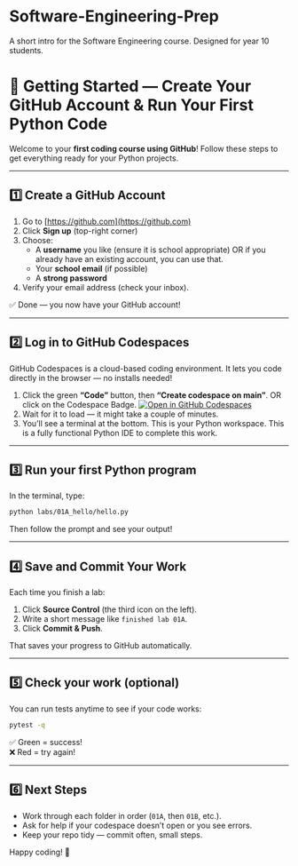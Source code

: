 # Software-Engineering-Prep
A short intro for the Software Engineering course. Designed for year 10 students. 


# 🧭 Getting Started — Create Your GitHub Account & Run Your First Python Code

Welcome to your **first coding course using GitHub**! Follow these steps to get everything ready for your Python projects.

---

## 1️⃣ Create a GitHub Account

1. Go to [https://github.com](https://github.com)
2. Click **Sign up** (top-right corner)
3. Choose:
   - A **username** you like (ensure it is school appropriate) OR if you already have an existing account, you can use that. 
   - Your **school email** (if possible)
   - A **strong password**
4. Verify your email address (check your inbox).

✅ Done — you now have your GitHub account!

---

## 2️⃣ Log in to GitHub Codespaces

GitHub Codespaces is a cloud-based coding environment. It lets you code directly in the browser — no installs needed!


1. Click the green **“Code”** button, then **“Create codespace on main”**. OR click on the Codespace Badge.
   [![Open in GitHub Codespaces](https://github.com/codespaces/badge.svg)](https://codespaces.new/BaulkhamHillsHS/Software-Engineering-Prep?quickstart=1)
2. Wait for it to load — it might take a couple of minutes.
3. You’ll see a terminal at the bottom. This is your Python workspace. This is a fully functional Python IDE to complete this work.

---

## 3️⃣ Run your first Python program

In the terminal, type:
```bash
python labs/01A_hello/hello.py
```
Then follow the prompt and see your output!

---

## 4️⃣ Save and Commit Your Work

Each time you finish a lab:
1. Click **Source Control** (the third icon on the left).
2. Write a short message like `finished lab 01A`.
3. Click **Commit & Push**.

That saves your progress to GitHub automatically.

---

## 5️⃣ Check your work (optional)

You can run tests anytime to see if your code works:
```bash
pytest -q
```
✅ Green = success!  
❌ Red = try again!

---

## 6️⃣ Next Steps

- Work through each folder in order (`01A`, then `01B`, etc.).
- Ask for help if your codespace doesn’t open or you see errors.
- Keep your repo tidy — commit often, small steps.

Happy coding! 🐍
